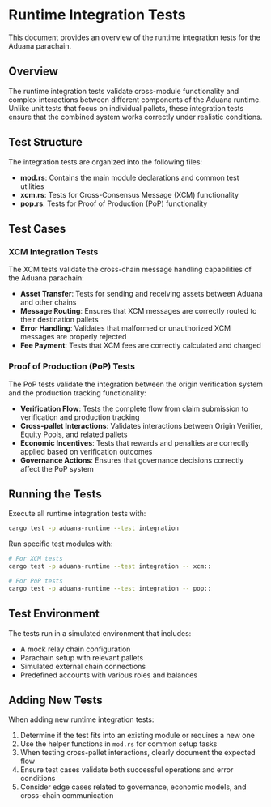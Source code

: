 # Runtime Integration Tests

This document provides an overview of the runtime integration tests for the Aduana parachain.

## Overview

The runtime integration tests validate cross-module functionality and complex interactions between different components of the Aduana runtime. Unlike unit tests that focus on individual pallets, these integration tests ensure that the combined system works correctly under realistic conditions.

## Test Structure

The integration tests are organized into the following files:

- **mod.rs**: Contains the main module declarations and common test utilities
- **xcm.rs**: Tests for Cross-Consensus Message (XCM) functionality
- **pop.rs**: Tests for Proof of Production (PoP) functionality

## Test Cases

### XCM Integration Tests

The XCM tests validate the cross-chain message handling capabilities of the Aduana parachain:

- **Asset Transfer**: Tests for sending and receiving assets between Aduana and other chains
- **Message Routing**: Ensures that XCM messages are correctly routed to their destination pallets
- **Error Handling**: Validates that malformed or unauthorized XCM messages are properly rejected
- **Fee Payment**: Tests that XCM fees are correctly calculated and charged

### Proof of Production (PoP) Tests

The PoP tests validate the integration between the origin verification system and the production tracking functionality:

- **Verification Flow**: Tests the complete flow from claim submission to verification and production tracking
- **Cross-pallet Interactions**: Validates interactions between Origin Verifier, Equity Pools, and related pallets
- **Economic Incentives**: Tests that rewards and penalties are correctly applied based on verification outcomes
- **Governance Actions**: Ensures that governance decisions correctly affect the PoP system

## Running the Tests

Execute all runtime integration tests with:

```bash
cargo test -p aduana-runtime --test integration
```

Run specific test modules with:

```bash
# For XCM tests
cargo test -p aduana-runtime --test integration -- xcm::

# For PoP tests
cargo test -p aduana-runtime --test integration -- pop::
```

## Test Environment

The tests run in a simulated environment that includes:

- A mock relay chain configuration
- Parachain setup with relevant pallets
- Simulated external chain connections
- Predefined accounts with various roles and balances

## Adding New Tests

When adding new runtime integration tests:

1. Determine if the test fits into an existing module or requires a new one
2. Use the helper functions in `mod.rs` for common setup tasks
3. When testing cross-pallet interactions, clearly document the expected flow
4. Ensure test cases validate both successful operations and error conditions
5. Consider edge cases related to governance, economic models, and cross-chain communication 